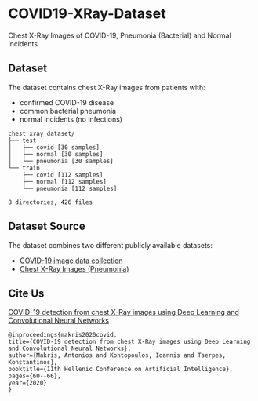 # COVID19-XRay-Dataset
Chest X-Ray Images of COVID-19, Pneumonia (Bacterial) and Normal incidents


## Dataset

The dataset contains chest X-Ray images from patients with:
-  confirmed COVID-19 disease
-  common bacterial pneumonia 
-  normal incidents (no infections) 

```
chest_xray_dataset/
├── test
│   ├── covid [30 samples]
│   ├── normal [30 samples]
│   └── pneumonia [30 samples]
└── train
    ├── covid [112 samples]
    ├── normal [112 samples]
    └── pneumonia [112 samples]

8 directories, 426 files
```

## Dataset Source

The dataset combines two different publicly available datasets:

- [COVID-19 image data collection](https://github.com/ieee8023/covid-chestxray-dataset)
- [Chest X-Ray Images (Pneumonia)](https://www.kaggle.com/paultimothymooney/chest-xray-pneumonia)


## Cite Us 

[COVID-19 detection from chest X-Ray images using Deep Learning and Convolutional Neural Networks](https://dl.acm.org/doi/10.1145/3411408.3411416)
     

    @inproceedings{makris2020covid,
    title={COVID-19 detection from chest X-Ray images using Deep Learning and Convolutional Neural Networks},
    author={Makris, Antonios and Kontopoulos, Ioannis and Tserpes, Konstantinos},
    booktitle={11th Hellenic Conference on Artificial Intelligence},
    pages={60--66},
    year={2020}
    }


